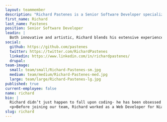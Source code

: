 ```yaml
---
layout: teammember
description: "Richard Pastenes is a Senior Software Developer specializing in open source development at ThinkShout, a full service digital agency and B-Corp that specializes in nonprofit tech, digital strategy, website development, accessible design, and brand work."
first_name: Richard
last_name: Pastenes
position: Senior Software Developer
leadin: |
  Both innovative and artistic, Richard blends his extensive experience in web development with his passion for creativity to produce well thought out and efficient web applications.
social:
  github: https://github.com/pastenes
  twitter: https://twitter.com/RichardPastenes
  linkedin: https://www.linkedin.com/in/richardpastenes/
  drupal: 
team-image:
  small: team/small/Richard-Pastenes-sm.jpg
  medium: team/medium/Richard-Pastenes-med.jpg
  large: team/large/Richard-Pastenes-lg.jpg
published: true
current-employee: false
name: richard
bio: |
  Richard didn’t just happen to fall upon coding- he has been obsessed with figuring out how things work from a young age. From tinkering with his toys to getting in trouble for taking apart (and putting back together) his dad’s car stereo, Richard was driven to pursue the analytical, yet creative, field of Electronic Engineering. On top of having an Associates degree in Web design and Bachelors in Electronic Engineering, Richard has co-owned a computer repair shop (which doubled as an internet cafe), managed the IT department of a mining company, and even had a stint as a graphic designer for a local magazine.
  <p>Before joining our team, Richard worked as a Web Developer for Nia, a mind-body movement company, and later as a Senior Web Developer with Intuitive Digital. Richard isn’t just a digital rockstar who was born in the driest desert in the world-- he’s also an avid photographer, lunch skipper, hiker, and adventure seeker. (I mean, who would move to a new country to marry the love of their life other than someone who loves adventure?) When he’s not busy transforming code into beautiful websites, you can find him hiking, fixing bikes, or taking photos. 
slug: richard
---
```

